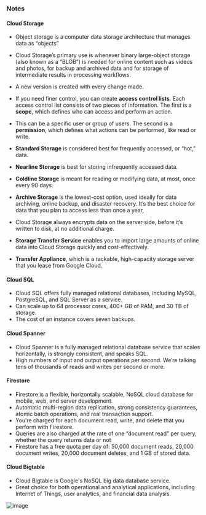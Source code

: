 ### Notes 

#### Cloud Storage

- Object storage is a computer data storage architecture that manages data as “objects”
- Cloud Storage’s primary use is whenever binary large-object storage (also known as a “BLOB”) is needed for online content such as videos and photos, for backup and archived data and for storage of intermediate results in processing workflows.
- A new version is created with every change made.
- If you need finer control, you can create **access control lists**. Each access control list consists of two pieces of information. The first is a **scope**, which defines who can access and perform an action.
- This can be a specific user or group of users. The second is a **permission**, which defines what actions can be performed, like read or write.

- **Standard Storage** is considered best for frequently accessed, or “hot,” data.
- **Nearline Storage** is best for storing infrequently accessed data.
- **Coldline Storage** is meant for reading or modifying data, at most, once every 90 days.
- **Archive Storage**  is the lowest-cost option, used ideally for data archiving, online backup, and disaster recovery. It’s the best choice for data that you plan to access less than once a year,
- Cloud Storage always encrypts data on the server side, before it’s written to disk, at no additional charge.
- **Storage Transfer Service** enables you to import large amounts of online data into Cloud Storage quickly and cost-effectively.
- **Transfer Appliance**, which is a rackable, high-capacity storage server that you lease from Google Cloud.

#### Cloud SQL

- Cloud SQL offers fully managed relational databases, including MySQL, PostgreSQL, and SQL Server as a service.
- Can scale up to 64 processor cores, 400+ GB of RAM, and 30 TB of storage.
- The cost of an instance covers seven backups.

#### Cloud Spanner

- Cloud Spanner is a fully managed relational database service that scales horizontally, is strongly consistent, and speaks SQL.
- High numbers of input and output operations per second. We’re talking tens of thousands of reads and writes per second or more.

#### Firestore

- Firestore is a flexible, horizontally scalable, NoSQL cloud database for mobile, web, and server development.
- Automatic multi-region data replication, strong consistency guarantees, atomic batch operations, and real transaction support.
- You’re charged for each document read, write, and delete that you perform with Firestore.
- Queries are also charged at the rate of one “document read” per query, whether the query returns data or not
- Firestore has a free quota per day of: 50,000 document reads, 20,000 document writes, 20,000 document deletes, and 1 GB of stored data.

#### Cloud Bigtable

- Cloud Bigtable is Google's NoSQL big data database service.
- Great choice for both operational and analytical applications, including Internet of Things, user analytics, and financial data analysis.

![image](https://github.com/leenabhavnani/GCP/assets/61199820/de9315d4-6b4e-45e3-9a6f-9b2b1b7a1c75)

